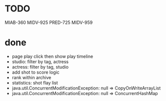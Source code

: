 # TODO

MIAB-360
MIDV-925
PRED-725
MIDV-959

# done

- page play click then show play timeline
- studio: filter by tag, actress
- actress: filter by tag, studio
- add shot to score logic
- rank within archive
- statistics: shot flay list
- java.util.ConcurrentModificationException: null => CopyOnWriteArrayList
- java.util.ConcurrentModificationException: null => ConcurrentHashMap
